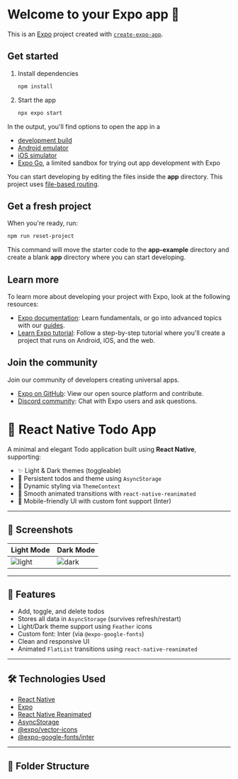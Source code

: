 # Welcome to your Expo app 👋

This is an [Expo](https://expo.dev) project created with [`create-expo-app`](https://www.npmjs.com/package/create-expo-app).

## Get started

1. Install dependencies

   ```bash
   npm install
   ```

2. Start the app

   ```bash
   npx expo start
   ```

In the output, you'll find options to open the app in a

- [development build](https://docs.expo.dev/develop/development-builds/introduction/)
- [Android emulator](https://docs.expo.dev/workflow/android-studio-emulator/)
- [iOS simulator](https://docs.expo.dev/workflow/ios-simulator/)
- [Expo Go](https://expo.dev/go), a limited sandbox for trying out app development with Expo

You can start developing by editing the files inside the **app** directory. This project uses [file-based routing](https://docs.expo.dev/router/introduction).

## Get a fresh project

When you're ready, run:

```bash
npm run reset-project
```

This command will move the starter code to the **app-example** directory and create a blank **app** directory where you can start developing.

## Learn more

To learn more about developing your project with Expo, look at the following resources:

- [Expo documentation](https://docs.expo.dev/): Learn fundamentals, or go into advanced topics with our [guides](https://docs.expo.dev/guides).
- [Learn Expo tutorial](https://docs.expo.dev/tutorial/introduction/): Follow a step-by-step tutorial where you'll create a project that runs on Android, iOS, and the web.

## Join the community

Join our community of developers creating universal apps.

- [Expo on GitHub](https://github.com/expo/expo): View our open source platform and contribute.
- [Discord community](https://chat.expo.dev): Chat with Expo users and ask questions.


# 📝 React Native Todo App

A minimal and elegant Todo application built using **React Native**, supporting:

- ✨ Light & Dark themes (toggleable)
- 💾 Persistent todos and theme using `AsyncStorage`
- 🎨 Dynamic styling via `ThemeContext`
- 🔁 Smooth animated transitions with `react-native-reanimated`
- 📱 Mobile-friendly UI with custom font support (Inter)

---

## 📸 Screenshots

| Light Mode | Dark Mode |
|------------|-----------|
| ![light](screenshots/light.png) | ![dark](screenshots/dark.png) |

---

## 🚀 Features

- Add, toggle, and delete todos
- Stores all data in `AsyncStorage` (survives refresh/restart)
- Light/Dark theme support using `Feather` icons
- Custom font: Inter (via `@expo-google-fonts`)
- Clean and responsive UI
- Animated `FlatList` transitions using `react-native-reanimated`

---

## 🛠️ Technologies Used

- [React Native](https://reactnative.dev/)
- [Expo](https://expo.dev/)
- [React Native Reanimated](https://docs.swmansion.com/react-native-reanimated/)
- [AsyncStorage](https://github.com/react-native-async-storage/async-storage)
- [@expo/vector-icons](https://docs.expo.dev/guides/icons/)
- [@expo-google-fonts/inter](https://github.com/expo/google-fonts)

---

## 📂 Folder Structure

